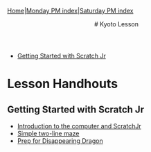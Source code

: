 [Home](https://kyoto-lesson.github.io/)|[Monday PM index](../monday_pm)|[Saturday PM index](../saturday_pm)

<header>
# Kyoto Lesson
</header>

* [Getting Started with Scratch Jr](#getting-started-with-scratch-jr)

# Lesson Handhouts

## Getting Started with Scratch Jr
  * [Introduction to the computer and ScratchJr](./jc_a_001.html)
  * [Simple two-line maze](./jc_a_002.html)
  * [Prep for Disappearing Dragon](./jc_a_003.html)
